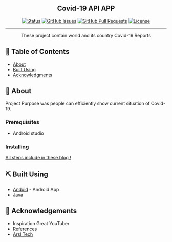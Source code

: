 <p align="center">

<h2 align="center">Covid-19 API APP</h2>

<div align="center">
  
  [![Status](https://img.shields.io/badge/status-active-success.svg)]() 
  [![GitHub Issues](https://img.shields.io/github/issues/kylelobo/The-Documentation-Compendium.svg)](https://github.com/kylelobo/The-Documentation-Compendium/issues)
  [![GitHub Pull Requests](https://img.shields.io/github/issues-pr/kylelobo/The-Documentation-Compendium.svg)](https://github.com/kylelobo/The-Documentation-Compendium/pulls)
  [![License](https://img.shields.io/badge/license-MIT-blue.svg)](/LICENSE)

</div>

---

<p align="center"> These project contain world and its country Covid-19 Reports
    <br> 
</p>

## 📝 Table of Contents
- [About](#about)
- [Built Using](#built_using)
- [Acknowledgments](#acknowledgement)

## 🧐 About <a name = "about"></a>

Project Purpose was people can efficiently show current situation of Covid-19.


### Prerequisites
- Android studio


### Installing

[All steps include in these blog !](https://mydeveloperplanet.com/2017/09/14/connect-with-git-repository-in-android-studio/)


## ⛏️ Built Using <a name = "built_using"></a>
- [Andoid](https://www.mongodb.com/) - Android App
- [Java](https://docs.oracle.com/javase/7/docs/api/)


## 🎉 Acknowledgements <a name = "acknowledgement"></a>
- Inspiration
Great YouTuber
- References
- [Arsl Tech](https://www.youtube.com/channel/UCB2B0AuQgk6eOMbWR7qiqew)


